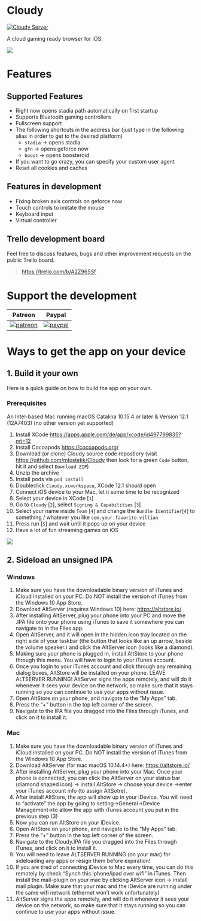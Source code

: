 # Cloudy

[![Cloudy Server](https://img.shields.io/discord/591914197219016707.svg?label=Discord&logo=Discord&colorB=7289da&style=for-the-badge)](https://discord.gg/9sgTxFx)

A cloud gaming ready browser for iOS.

![](Media/cloudy.gif)

# Features

## Supported Features

- Right now opens stadia path automatically on first startup
- Supports Bluetooth gaming controllers
- Fullscreen support
- The following shortcuts in the address bar (just type in the following alias in order to get to the desired platform)
  - `stadia` -> opens stadia
  - `gfn` -> opens geforce now 
  - `boost` -> opens boosteroid
- If you want to go crazy, you can specify your custom user agent
- Reset all cookies and caches

## Features in development

- Fixing broken axis controls on geforce now
- Touch controls to imitate the mouse
- Keyboard input
- Virtual controller

## Trello development board

Feel free to discuss features, bugs and other improvement requests on the public Trello board.
> https://trello.com/b/A2Z965Sf

# Support the development

 Patreon             |  Paypal
:-------------------------:|:-------------------------:
[![patreon](Media/becomePatreon.png)](https://www.patreon.com/cloudyApp)  |  [![paypal](https://www.paypalobjects.com/en_US/i/btn/btn_donate_LG.gif)](https://paypal.me/pools/c/8tKK9M8XUi)

# Ways to get the app on your device

## 1. Build it your own

Here is a quick guide on how to build the app on your own.

### Prerequisites
An Intel-based Mac running macOS Catalina 10.15.4 or later & Version 12.1 (12A7403) (no other version yet supported)

1. Install XCode https://apps.apple.com/de/app/xcode/id497799835?mt=12
2. Install Cocoapods https://cocoapods.org/
3. Download (or clone) Cloudy source code repostiory (visit https://github.com/mlostekk/Cloudy then look for a green `Code` button, hit it and select `Download ZIP`)
4. Unzip the archive
5. Install pods via `pod install`
6. Doubleclick `Cloudy.xcworkspace`, XCode 12.1 should open
7. Connect iOS device to your Mac, let it some time to be recognized
8. Select your device in XCode [`1`]
9. Go to `Cloudy` [`2`], select `Signing & Capabilities` [`3`]
10. Select your name inside `Team` [`4`] and change the `Bundle Identifier`[`4`] to something / whatever you like `com.your.favorite.villian`
11. Press run [`5`] and wait until it pops up on your device
12. Have a lot of fun streaming games on iOS

![](Media/xcode.png)

## 2. Sideload an unsigned IPA

### Windows

1. Make sure you have the downloadable binary version of iTunes and iCloud installed on your PC. Do NOT install the version of iTunes from the Windows 10 App Store.
2. Download AltServer (requires Windows 10) here: https://altstore.io/
3. After installing AltServer, plug your phone into your PC and move the .IPA file onto your phone using iTunes to save it somewhere you can navigate to in the Files app. 
4. Open AltServer, and it will open in the hidden icon tray located on the right side of your taskbar (the button that looks like an up arrow, beside the volume speaker.) and click the AltServer icon (looks like a diamond).
5. Making sure your phone is plugged in, install AltStore to your phone through this menu. You will have to login to your iTunes account.
6. Once you login to your iTunes account and click through any remaining dialog boxes, AltStore will be installed on your phone. LEAVE ALTSERVER RUNNING! AltServer signs the apps remotely, and will do it whenever it sees your device on the network, so make sure that it stays running so you can continue to use your apps without issue.
7. Open AltStore on your phone, and navigate to the “My Apps” tab. 
8. Press the “+” button in the top left corner of the screen.
9. Navigate to the IPA file you dragged into the Files through iTunes, and click on it to install it.

### Mac

1. Make sure you have the downloadable binary version of iTunes and iCloud installed on your PC. Do NOT install the version of iTunes from the Windows 10 App Store.
2. Download AltServer (for mac macOS 10.14.4+) here: https://altstore.io/
3. After installing AltServer, plug your phone into your Mac. Once your phone is connected, you can click the AltServer on your status bar (diamond shaped icon) -> install AltStore -> choose your device ->enter your iTunes account info (to assign AltSotre). 
4. After install AltStore, the app will show up in your iDevice. You will need to “activate” the app by going to setting->General->Device Management->to allow the app with iTunes account you put in the previous step (3)
5. Now you can run AltStore on your iDevice.
6. Open AltStore on your phone, and navigate to the “My Apps” tab.
7. Press the “+” button in the top left corner of the screen.
8. Navigate to the Cloudy.IPA file you dragged into the Files through iTunes, and click on it to install it.
9. You will need to leave ALTSERVER RUNNING (on your mac) for sideloading any apps or resign them before expiration! 
10. If you are tired of connecting iDevice to Mac every time, you can do this remotely by check “Synch this iphone/ipad over wifi” in iTunes. Then install the mail-plugin on your mac by clicking AltServer icon -> install mail plugin. Make sure that your mac and the iDevice are running under the same wifi network (ethernet won’t work unfortunately) 
11. AltServer signs the apps remotely, and will do it whenever it sees your device on the network, so make sure that it stays running so you can continue to use your apps without issue.
